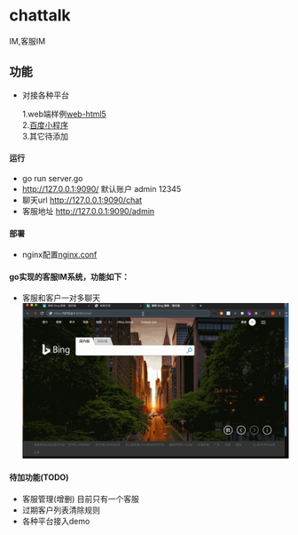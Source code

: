 # chattalk
IM,客服IM
## 功能
* 对接各种平台

    1.web端样例[web-html5](/templates/chat-page.html)  
    2.[百度小程序](examples/baidu-chat.js)  
    3.其它待添加
    
#### 运行
-  go run server.go
- http://127.0.0.1:9090/    默认账户  admin 12345
- 聊天url http://127.0.0.1:9090/chat
- 客服地址 http://127.0.0.1:9090/admin
####  部署
- nginx配置[nginx.conf](wss-nginx.conf)
#### go实现的客服IM系统，功能如下：
- 客服和客户一对多聊天
![动图](/static/images/Untitled.gif)
#### 待加功能(TODO)
- 客服管理(增删) 目前只有一个客服
- 过期客户列表清除规则
- 各种平台接入demo